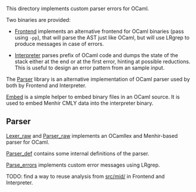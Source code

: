 This directory implements custom parser errors for OCaml.

Two binaries are provided:

- [Frontend](frontend.ml) implements an alternative frontend for OCaml binaries (pass using `-pp`), that will parse the AST just like OCaml, but will use LRgrep to produce messages in case of errors.

- [Interpreter](interpreter.ml) parses prefix of OCaml code and dumps the state of the stack either at the end or at the first error, hinting at possible reductions. This is useful to design an error pattern from an sample input.

The [Parser](#parser) library is an alternative implementation of OCaml parser used by both by Frontend and Interpreter.

[Embed](embed.ml) is a simple helper to embed binary files in an OCaml source. It is used to embed Menhir CMLY data into the interpreter binary.

## Parser

[Lexer_raw](lexer_raw.mll) and [Parser_raw](parser_raw.mly) implements an OCamllex and Menhir-based parser for OCaml.

[Parser_def](parser_def.ml) contains some internal definitions of the parser.

[Parse_errors](parse_errors.mlyl) implements custom error messages using LRgrep.

TODO: find a way to reuse analysis from [src/mid/]() in Frontend and Interpreter.
